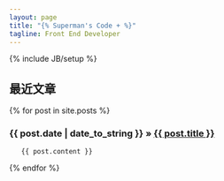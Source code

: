 ```yaml
---
layout: page
title: "{% Superman's Code + %}"
tagline: Front End Developer
---
```

{% include JB/setup %}

## 最近文章


  {% for post in site.posts %}
    <h3><span>{{ post.date | date_to_string }}</span> &raquo; <a href="{{ BASE_PATH }}{{ post.url }}">{{ post.title }}</a></h3>

       {{ post.content }}
    
  {% endfor %}


